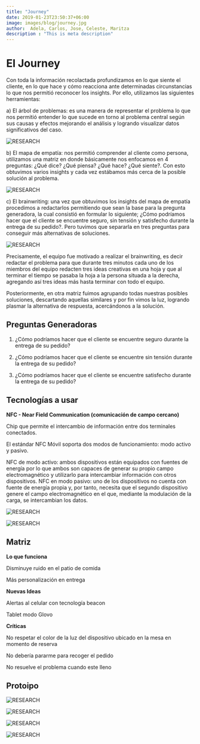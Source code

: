 ```yaml
---
title: "Journey"
date: 2019-01-23T23:50:37+06:00
image: images/blog/journey.jpg
author:  Adela, Carlos, Jose, Celeste, Maritza
description : "This is meta description"
---
```


# El Journey

Con toda la información recolactada profundizamos  en lo que siente el cliente, en lo que hace y cómo reacciona ante determinadas circunstancias  lo que nos permitió reconocer los insights. Por ello, utilizamos las siguientes herramientas:

a) El árbol de problemas: es una manera de representar el problema lo que nos permitió entender lo que sucede  en torno al problema central según sus causas y efectos mejorando el análisis y  logrando visualizar datos significativos del caso.

![RESEARCH](/research-insight/images/work/research.jpeg)


b) El mapa de empatía: nos permitió comprender al cliente  como persona, utilizamos una matriz en donde básicamente nos enfocamos en 4 preguntas: ¿Qué dice? ¿Qué piensa? ¿Qué hace? ¿Qué siente?.  Con esto obtuvimos varios insights y cada vez estábamos más cerca de la posible solución al problema.

![RESEARCH](/research-insight/images/work/mapa.jpeg)

c) El brainwriting: una vez que obtuvimos los insights del mapa de empatía  procedimos a redactarlos permitiendo que sean la base para la pregunta generadora, la cual consistió en formular lo siguiente; ¿Cómo podríamos hacer que el cliente se encuentre seguro, sin tensión y satisfecho durante la entrega de su pedido?. Pero tuvimos que separarla en tres preguntas para conseguir más alternativas de soluciones. 

![RESEARCH](/research-insight/images/work/brainwriting.jpeg)

Precisamente, el equipo fue motivado a realizar el brainwriting, es decir redactar el problema para que durante tres minutos cada uno de los miembros del equipo redacten tres ideas creativas en una hoja y que al terminar el tiempo se pasaba la hoja a la persona situada a la derecha, agregando así tres ideas más hasta terminar con todo el equipo.

Posteriormente, en otra matriz fuimos agrupando todas nuestras posibles soluciones, descartando aquellas similares y por fin vimos la luz, logrando plasmar la alternativa de respuesta, acercándonos a la solución.

Preguntas Generadoras
---
	
1) ¿Cómo podríamos hacer que el cliente se encuentre seguro durante la entrega de su pedido?

2) ¿Cómo podríamos hacer que el cliente se encuentre sin tensión durante la entrega de su pedido?

3) ¿Cómo podríamos hacer que el cliente se encuentre satisfecho durante la entrega de su pedido?


Tecnologías a usar
--

**NFC - Near Field Communication (comunicación de campo cercano)**

Chip que permite el intercambio de información entre dos terminales conectados.

El estándar NFC Móvil soporta dos modos de funcionamiento: modo activo y pasivo.

NFC de modo activo: ambos dispositivos están equipados con fuentes de energía por lo que ambos son capaces de generar su propio campo electromagnético y utilizarlo para intercambiar información con otros dispositivos.
NFC en modo pasivo: uno de los dispositivos no cuenta con fuente de energía propia y, por tanto, necesita que el segundo dispositivo genere el campo electromagnético en el que, mediante la modulación de la carga, se intercambian los datos. 

![RESEARCH](/research-insight/images/journey/nfc.jpeg)

![RESEARCH](/research-insight/images/journey/prototipos.jpeg)

Matriz
---
**Lo que funciona**

Disminuye ruido en el patio de comida

Más personalización en entrega

**Nuevas Ideas**

Alertas al celular con tecnología beacon

Tablet modo Glovo

**Críticas**

No respetar el color de la luz del dispositivo ubicado en la mesa en momento de reserva

No debería pararme para recoger el pedido

No resuelve el problema cuando este lleno

Protoipo
----
![RESEARCH](/research-insight/images/journey/mesa0.jpeg)

![RESEARCH](/research-insight/images/journey/mesa1.jpeg)

![RESEARCH](/research-insight/images/journey/mesa2.jpeg)

![RESEARCH](/research-insight/images/journey/producto.jpeg)

